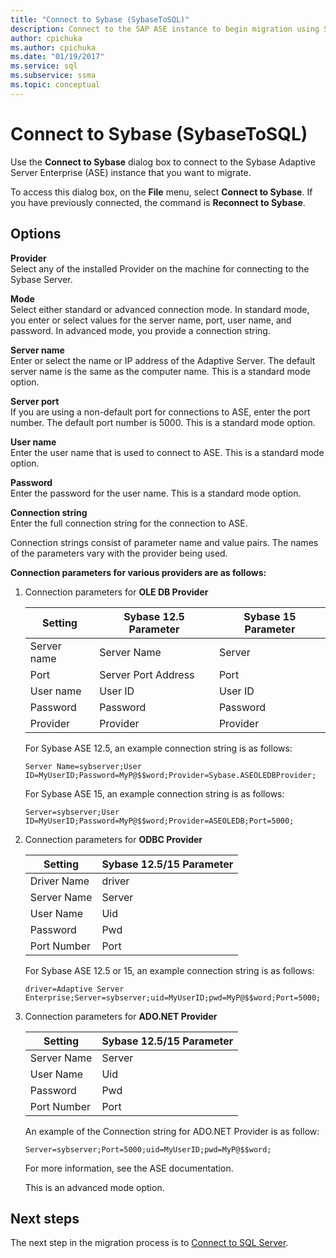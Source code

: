 ```yaml
---
title: "Connect to Sybase (SybaseToSQL)"
description: Connect to the SAP ASE instance to begin migration using SSMA for Sybase (SAP ASE). Use the Connect to Sybase dialog box.
author: cpichuka
ms.author: cpichuka
ms.date: "01/19/2017"
ms.service: sql
ms.subservice: ssma
ms.topic: conceptual
---
```


# Connect to Sybase (SybaseToSQL)

Use the **Connect to Sybase** dialog box to connect to the Sybase Adaptive Server Enterprise (ASE) instance that you want to migrate.

To access this dialog box, on the **File** menu, select **Connect to Sybase**. If you have previously connected, the command is **Reconnect to Sybase**.

## Options

**Provider**  
Select any of the installed Provider on the machine for connecting to the Sybase Server.

**Mode**  
Select either standard or advanced connection mode. In standard mode, you enter or select values for the server name, port, user name, and password. In advanced mode, you provide a connection string.

**Server name**  
Enter or select the name or IP address of the Adaptive Server. The default server name is the same as the computer name. This is a standard mode option.

**Server port**  
If you are using a non-default port for connections to ASE, enter the port number. The default port number is 5000. This is a standard mode option.
  
**User name**  
Enter the user name that is used to connect to ASE. This is a standard mode option.

**Password**  
Enter the password for the user name. This is a standard mode option.

**Connection string**  
Enter the full connection string for the connection to ASE.

Connection strings consist of parameter name and value pairs. The names of the parameters vary with the provider being used.

**Connection parameters for various providers are as follows:**

1. Connection parameters for **OLE DB Provider**

   |Setting|Sybase 12.5 Parameter|Sybase 15 Parameter|
   |-----------|-------------------------|-----------------------|
   |Server name|Server Name|Server|
   |Port|Server Port Address|Port|
   |User name|User ID|User ID|
   |Password|Password|Password|
   |Provider|Provider|Provider|

   For Sybase ASE 12.5, an example connection string is as follows:

   `Server Name=sybserver;User ID=MyUserID;Password=MyP@$$word;Provider=Sybase.ASEOLEDBProvider;`

   For Sybase ASE 15, an example connection string is as follows:

   `Server=sybserver;User ID=MyUserID;Password=MyP@$$word;Provider=ASEOLEDB;Port=5000;`

2. Connection parameters for **ODBC Provider**

   |Setting|Sybase 12.5/15 Parameter|
   |-----------|-----------------------------|
   |Driver Name|driver|
   |Server Name|Server|
   |User Name|Uid|
   |Password|Pwd|
   |Port Number|Port|

   For Sybase ASE 12.5 or 15, an example connection string is as follows:

   `driver=Adaptive Server Enterprise;Server=sybserver;uid=MyUserID;pwd=MyP@$$word;Port=5000;`

3. Connection parameters for **ADO.NET Provider**

   |Setting|Sybase 12.5/15 Parameter|
   |-----------|-----------------------------|
   |Server Name|Server|
   |User Name|Uid|
   |Password|Pwd|
   |Port Number|Port|

   An example of the Connection string for ADO.NET Provider is as follow:

   `Server=sybserver;Port=5000;uid=MyUserID;pwd=MyP@$$word;`

   For more information, see the ASE documentation.

   This is an advanced mode option.

## Next steps

The next step in the migration process is to [Connect to SQL Server](connect-to-sql-server-sybasetosql.md).
